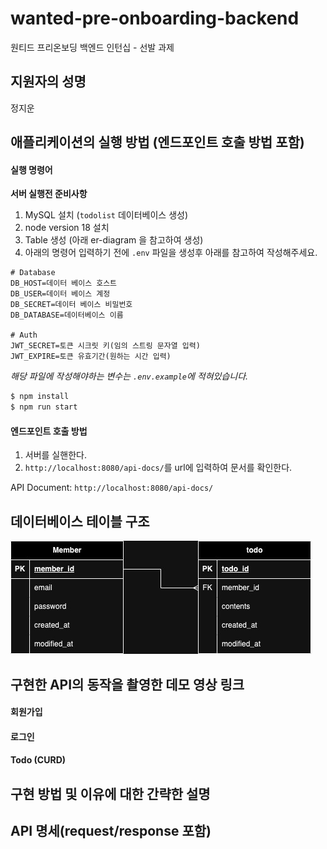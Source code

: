 # wanted-pre-onboarding-backend

원티드 프리온보딩 백엔드 인턴십 - 선발 과제

## 지원자의 성명

정지운

## 애플리케이션의 실행 방법 (엔드포인트 호출 방법 포함)

#### 실행 명령어

**서버 실행전 준비사항**

1. MySQL 설치 (`todolist` 데이터베이스 생성)
2. node version 18 설치
3. Table 생성 (아래 er-diagram 을 참고하여 생성)
4. 아래의 명령어 입력하기 전에 `.env` 파일을 생성후 아래를 참고하여 작성해주세요.

```env
# Database
DB_HOST=데이터 베이스 호스트
DB_USER=데이터 베이스 계정
DB_SECRET=데이터 베이스 비밀번호
DB_DATABASE=데이터베이스 이름

# Auth
JWT_SECRET=토큰 시크릿 키(임의 스트링 문자열 입력)
JWT_EXPIRE=토큰 유효기간(원하는 시간 입력)
```

_해당 파일에 작성해야하는 변수는 `.env.example`에 적혀있습니다._

```bash
$ npm install
$ npm run start
```

#### 엔드포인트 호출 방법

1. 서버를 실핸한다.
2. `http://localhost:8080/api-docs/`를 url에 입력하여 문서를 확인한다.

API Document: `http://localhost:8080/api-docs/`

## 데이터베이스 테이블 구조

<img src="./src/document/todolist_erd.jpg" />

## 구현한 API의 동작을 촬영한 데모 영상 링크

#### 회원가입

#### 로그인

#### Todo (CURD)

## 구현 방법 및 이유에 대한 간략한 설명

## API 명세(request/response 포함)
